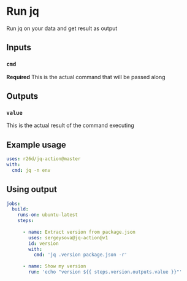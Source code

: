 # Run jq

Run jq on your data and get result as output


## Inputs
### `cmd`
**Required** This is the actual command that will be passed along

## Outputs

### `value`
This is the actual result of the command executing

## Example usage

```yaml
uses: r26d/jq-action@master
with:
  cmd: jq -n env
```

## Using output

```yaml
jobs:
  build:
    runs-on: ubuntu-latest
    steps:
    
      - name: Extract version from package.json
        uses: sergeysova@jq-action@v1
        id: version
        with:
          cmd: 'jq .version package.json -r'
      
      - name: Show my version
        run: 'echo "version ${{ steps.version.outputs.value }}"'
```
